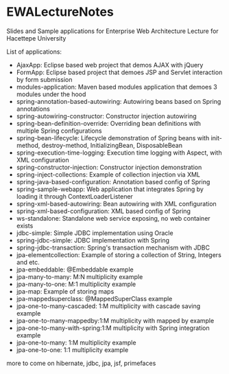 # EWALectureNotes
Slides and Sample applications for Enterprise Web Architecture Lecture for Hacettepe University

List of applications:

- AjaxApp: Eclipse based web project that demos AJAX with jQuery<br/>
- FormApp: Eclipse based project that demoes JSP and Servlet interaction by form submission<br/>
- modules-application: Maven based modules application that demoes 3 modules under the hood<br/>
- spring-annotation-based-autowiring: Autowiring beans based on Spring annotations<br/>
- spring-autowiring-constructor: Constructor injection autowiring<br/>
- spring-bean-definition-override: Overriding bean definitions with multiple Spring configurations<br/>
- spring-bean-lifecycle:  Lifecycle demonstration of Spring beans with init-method, destroy-method, InitializingBean, DisposableBean<br/>
- spring-execution-time-logging: Execution time logging with Aspect, with XML configuration<br/>
- spring-constructor-injection: Constructor injection demonstration<br/>
- spring-inject-collections: Example of collection injection via XML<br/>
- spring-java-based-configuration: Annotation based config of Spring<br/>
- spring-sample-webapp: Web application that integrates Spring by loading it through ContextLoaderListener<br/>
- spring-xml-based-autowiring: Bean autowiring with XML configuration<br/>
- spring-xml-based-configuration: XML based config of Spring<br/>
- ws-standalone: Standalone web service exposing, no web container exists<br/>
- jdbc-simple: Simple JDBC implementation using Oracle<br/>
- spring-jdbc-simple: JDBC implementation with Spring<br/>
- spring-jdbc-transaction: Spring's transaction mechanism with JDBC<br/>
- jpa-elementcollection: Example of storing a collection of String, Integers and etc.<br/>
- jpa-embeddable: @Embeddable example<br/>
- jpa-many-to-many: M:N multiplicity example<br/>
- jpa-many-to-one: M:1 multiplicity example<br/>
- jpa-map: Example of storing maps<br/>
- jpa-mappedsuperclass: @MappedSuperClass example<br/>
- jpa-one-to-many-cascaded: 1:M multiplicity with cascade saving example<br/>
- jpa-one-to-many-mappedby:1:M multiplicity with mapped by example<br/>
- jpa-one-to-many-with-spring:1:M multiplicity with Spring integration example<br/>
- jpa-one-to-many: 1:M multiplicity example<br/>
- jpa-one-to-one: 1:1 multiplicity example<br/>

more to come on hibernate, jdbc, jpa, jsf, primefaces
